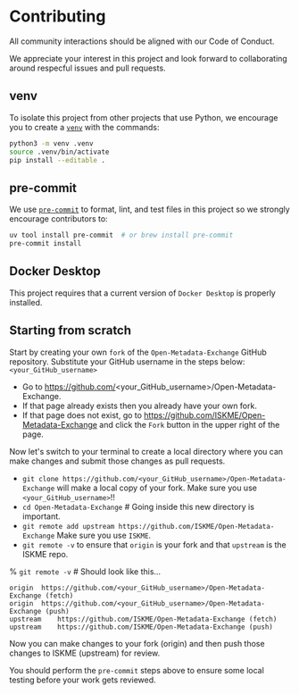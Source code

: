 # Contributing
All community interactions should be aligned with our Code of Conduct.

We appreciate your interest in this project and look forward to collaborating around
respecful issues and pull requests.

## venv
To isolate this project from other projects that use Python, we encourage you to create
a [`venv`](https://docs.python.org/3/library/venv.html) with the commands:
```bash
python3 -m venv .venv
source .venv/bin/activate
pip install --editable .
```

## pre-commit
We use [`pre-commit`](https://pre-commit.com/) to format, lint, and test files in this
project so we strongly encourage contributors to:
```bash
uv tool install pre-commit  # or brew install pre-commit
pre-commit install
```

## Docker Desktop
This project requires that a current version of `Docker Desktop` is properly installed.

## Starting from scratch
Start by creating your own `fork` of the `Open-Metadata-Exchange` GitHub repository.
Substitute your GitHub username in the steps below: `<your_GitHub_username>`
* Go to https://github.com/<your_GitHub_username>/Open-Metadata-Exchange.
* If that page already exists then you already have your own fork.
* If that page does not exist, go to https://github.com/ISKME/Open-Metadata-Exchange and click the `Fork` button in the upper right of the page.

Now let's switch to your terminal to create a local directory where you can make changes and submit those changes as pull requests.
* `git clone https://github.com/<your_GitHub_username>/Open-Metadata-Exchange` will make a local copy of your fork.  Make sure you use `<your_GitHub_username>`!!
* `cd Open-Metadata-Exchange`  # Going inside this new directory is important.
* `git remote add upstream https://github.com/ISKME/Open-Metadata-Exchange`  Make sure you use `ISKME`.
* `git remote -v` to ensure that `origin` is your fork and that `upstream` is the ISKME repo.

% `git remote -v`  # Should look like this…
```
origin	https://github.com/<your_GitHub_username>/Open-Metadata-Exchange (fetch)
origin	https://github.com/<your_GitHub_username>/Open-Metadata-Exchange (push)
upstream	https://github.com/ISKME/Open-Metadata-Exchange (fetch)
upstream	https://github.com/ISKME/Open-Metadata-Exchange (push)
```
Now you can make changes to your fork (origin) and then push those changes to ISKME (upstream) for review.

You should perform the `pre-commit` steps above to ensure some local testing before your work gets reviewed.
